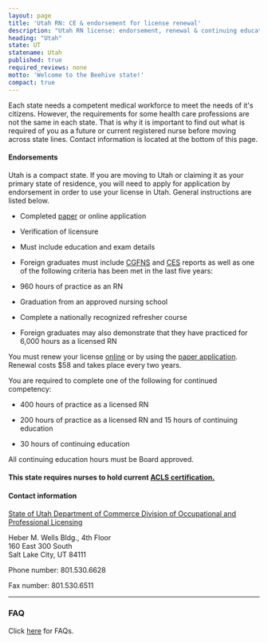 ```yaml
---
layout: page
title: 'Utah RN: CE & endorsement for license renewal'
description: "Utah RN license: endorsement, renewal & continuing education essentials. Comply & advance your nursing career in the state."
heading: "Utah"
state: UT
statename: Utah
published: true
required_reviews: none
motto: 'Welcome to the Beehive state!'
compact: true
---
```


Each state needs a competent medical workforce to meet the needs of it's citizens. However, the requirements for some health care professions are not the same in each state. That is why it is important to find out what is required of you as a future or current registered nurse before moving across state lines. Contact information is located at the bottom of this page.

#### Endorsements

Utah is a compact state. If you are moving to Utah or claiming it as your primary state of residence, you will need to apply for application by endorsement in order to use your license in Utah. General instructions are listed below.

*   Completed [paper](https://dopl.utah.gov/nursing/apply-for-a-license/registered-nurse-or-licensed-practical-nurse/) or online application
    
*   Verification of licensure
    
*   Must include education and exam details
        
*   Foreign graduates must include [CGFNS](https://www.cgfns.org) and [CES](https://www.cgfns.org/services/credentials-evaluation/credentials-evaluation-service-academic-report/) reports as well as one of the following criteria has been met in the last five years:
    
*   960 hours of practice as an RN
        
*   Graduation from an approved nursing school
        
*   Complete a nationally recognized refresher course
        
*   Foreign graduates may also demonstrate that they have practiced for 6,000 hours as a licensed RN
    

You must renew your license [online](https://secure.utah.gov/doplrenewal/doplrenewal?page=requestRenewalId) or by using the [paper application](https://dopl.utah.gov/nursing/renew-a-license/). Renewal costs $58 and takes place every two years.

You are required to complete one of the following for continued competency:

*   400 hours of practice as a licensed RN
    
*   200 hours of practice as a licensed RN and 15 hours of continuing education
    
*   30 hours of continuing education
    


All continuing education hours must be Board approved.

#### This state requires nurses to hold current [ACLS certification.](https://www.acls.net/utah-acls-pals-bls)

#### Contact information

[State of Utah Department of Commerce Division of Occupational and Professional Licensing](https://dopl.utah.gov/nursing/apply-for-a-license/)

Heber M. Wells Bldg., 4th Floor  
160 East 300 South  
Salt Lake City, UT 84111

Phone number: 801.530.6628

Fax number: 801.530.6511

* * *

### FAQ

Click [here](https://dopl.utah.gov/nursing/apply-for-a-license/) for FAQs.
